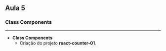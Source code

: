## Aula 5
### Class Components
---
- **Class Components**
	- Criação do projeto  **react-counter-01**.
